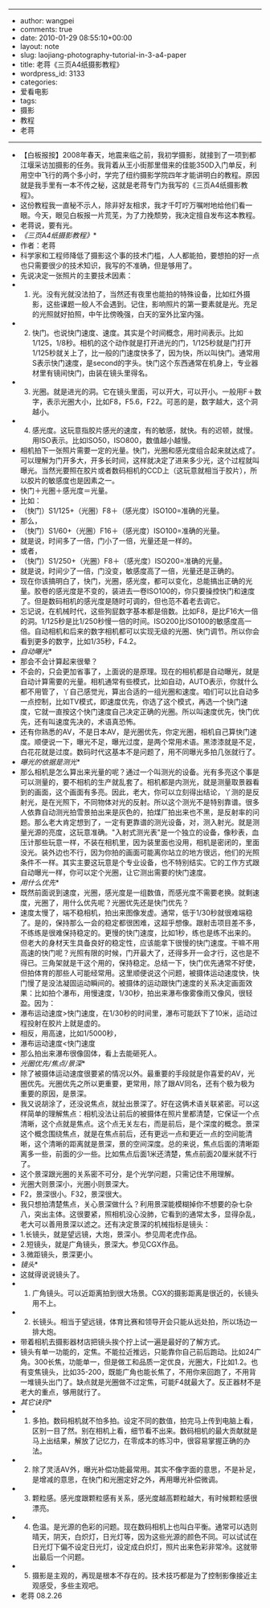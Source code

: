 - --
- author: wangpei
- comments: true
- date: 2010-01-29 08:55:10+00:00
- layout: note
- slug: laojiang-photography-tutorial-in-3-a4-paper
- title: 老蒋《三页A4纸摄影教程》
- wordpress_id: 3133
- categories:
- 爱看电影
- tags:
- 摄影
- 教程
- 老蒋
- --
- 【白板报按】2008年春天，地震来临之前，我初学摄影，就接到了一项到都江堰采访加摄影的任务。我背着从王小街那里借来的佳能350D入门单反，利用空中飞行的两个多小时，学完了纽约摄影学院四年才能讲明白的教程。原因就是我手里有一本不传之秘，这就是老蒋专门为我写的《三页A4纸摄影教程》。
- 这份教程我一直秘不示人，除非好友相求，我才千叮咛万嘱咐地给他们看一眼。今天，眼见白板报一片荒芜，为了力挽颓势，我决定擅自发布这本教程。
- 老蒋说，要有光。
- *《三页A4纸摄影教程》**
- 作者：老蒋 
- 科学家和工程师降低了摄影这个事的技术门槛，人人都能拍，要想拍的好一点也只需要很少的技术知识，我写的不准确，但是够用了。 
- 先说决定一张照片的主要技术因素：
- 1. 光。没有光就没法拍了，当然还有夜里也能拍的特殊设备，比如红外摄影，这些课题一般人不会遇到。记住，影响照片的第一要素就是光。充足的光照就好拍照，中午比傍晚强，白天的室外比室内强。
- 2. 快门。也说快门速度、速度。其实是个时间概念，用时间表示。比如1/125，1/8秒。相机的这个动作就是打开进光的门，1/125秒就是门打开1/125秒就关上了，比一般的门速度快多了，因为快，所以叫快门。通常用S表示快门速度，是second的字头。快门这个东西通常在机身上，专业器材里有镜间快门，由装在镜头里得名。
- 3. 光圈。就是进光的洞。它在镜头里面，可以开大，可以开小。一般用F＋数字，表示光圈大小，比如F8，F5.6，F22。可恶的是，数字越大，这个洞越小。
- 4. 感光度。这玩意指胶片感光的速度，有的敏感，就快。有的迟顿，就慢。用ISO表示。比如ISO50，ISO800，数值越小越慢。
- 相机拍下一张照片需要一定的光量。快门，光圈和感光度组合起来就达成了。可以理解为门开多大，开多长时间，这样就决定了进来多少光，这个过程就叫曝光。当然光要照在胶片或者数码相机的CCD上（这玩意就相当于胶片），所以胶片的敏感度也是因素之一。
- 快门＋光圈＋感光度＝光量。
- 比如：
- （快门）S1/125+（光圈）F8＋（感光度）ISO100=准确的光量。
- 那么，
- （快门）S1/60+（光圈）F16＋（感光度）ISO100=准确的光量。
- 就是说，时间多了一倍，门小了一倍，光量还是一样的。
- 或者，
- （快门）S1/250+（光圈）F8＋（感光度）ISO200=准确的光量。
- 就是说，时间少了一倍，门没变，敏感度高了一倍，光量还是正确的。
- 现在你该搞明白了，快门，光圈，感光度，都可以变化，总能搞出正确的光量。胶卷的感光度是不变的，装进去一卷ISO100的，你只要操控快门和速度了。但是数码相机的感光度是随时可调的，但也范不着老去调它。
- 忘记说，在机械时代，这些狗屁数字基本都是倍数。比如F8，是比F16大一倍的洞。1/125秒是比1/250秒慢一倍的时间。ISO200比ISO100的敏感度高一倍。自动相机和后来的数字相机都可以实现无级的光圈、快门调节。所以你会看到更多的数字，比如1/35秒，F4.2。
- *自动曝光**
- 那会不会计算起来很晕？
- 不会的，只会更加省事了，上面说的是原理。现在的相机都是自动曝光，就是自动计算需要的光量。相机通常有些模式，比如自动，AUTO表示，你就什么都不用管了，丫自己感觉光，算出合适的一组光圈和速度。咱们可以比自动多一点控制，比如TV模式，即速度优先，你选了这个模式，再选一个快门速度，它就一直按这个快门速度自己决定正确的光圈。所以叫速度优先，快门优先，还有叫速度先决的，术语真恐怖。
- 还有你熟悉的AV，不是日本AV，是光圈优先，你定光圈，相机自己算快门速度。顺便说一下，曝光不足，曝光过度，是两个常用术语。黑漆漆就是不足，白花花就是过度。数码时代这基本不是问题了，用不同曝光多拍几张就行了。
- *曝光的依据是测光**
- 那么相机是怎么算出来光量的呢？通过一个叫测光的设备。光有多亮这个事是可以测量的，要不相机的生产就乱套了。相机都是内测光，就是测量取景器看到的画面，这个画面有多亮。因此，老大，你可以立刻得出结论，丫测的是反射光，是在光照下，不同物体对光的反射。所以这个测光不是特别靠谱。很多人依靠自动测光拍雪景拍出来是灰色的，拍煤厂拍出来也不黑，是反射率的问题。那么老大肯定想到了，一定有更靠谱的测光设备，对，测入射光。就是测量光源的亮度，这玩意准确。"入射式测光表"是一个独立的设备，像秒表，血压计那些玩意一样，不装在相机里，因为装里面也没用，相机是密闭的，里面没光。装外边也不行，因为你拍的画面可能离你站立的地方很远，他们的光照条件不一样。其实主要这玩意是个专业设备，也不特别结实。它的工作方式跟自动曝光一样，你可以定个光圈，让它测出需要的快门速度。
- *用什么优先**
- 既然前面说到速度，光圈，感光度是一组数值，而感光度不需要老换。就剩速度，光圈了，用什么优先呢？光圈优先还是快门优先？
- 速度太慢了，端不稳相机，拍出来图像发虚。通常，低于1/30秒就很难端稳了。是的，保持那么一会的稳定都很困难，这超乎想像。跟射击项目差不多，不练练是很难保持稳定的。更慢的快门速度，比如1秒，练也是练不出来的。但老大的身材天生具备良好的稳定性，应该能拿下很慢的快门速度。干嘛不用高速的快门呢？光照有限的时候，门开最大了，还得多开一会才行，这也是不得已。三角架就是干这个用的，保持稳定。总结一下，快门优先通常不好使，但拍体育的那些人可能经常用。这里顺便说这个问题，被摄体运动速度快，快门慢了是没法凝固运动瞬间的。被摄体的运动跟快门速度的关系决定画面效果：比如拍个瀑布，用慢速度，1/30秒，拍出来瀑布像雾像雨又像风，很轻盈。因为：
- 瀑布运动速度>快门速度，在1/30秒的时间里，瀑布可能跃下了10米，运动过程投射在胶片上就是虚的。
- 相反，用高速，比如1/5000秒，
- 瀑布运动速度<快门速度
- 那么拍出来瀑布很像固体，看上去能砸死人。
- *光圈优先/焦点/景深**
- 除了被摄体运动速度很要紧的情况以外。最重要的手段就是你喜爱的AV，光圈优先。光圈优先之所以更重要，更常用，除了跟AV同名，还有个极为极为重要的原因，是景深。
- 我又说胡涂了，还没说焦点，就扯出景深了。好在这俩术语关联紧密。可以这样简单的理解焦点：相机没法让前后的被摄体在照片里都清楚，它保证一个点清晰，这个点就是焦点。这个点无关左右，而是前后，是个深度的概念。景深这个概念围绕焦点，就是在焦点前后，还有更远一点和更近一点的空间能清晰，这个清晰的距离就是景深，景的空间深度。总的来说，焦点后面的清晰距离多一些，前面的少一些。比如焦点后面1米还清楚，焦点前面20厘米就不行了。
- 这个景深跟光圈的关系密不可分，是个光学问题，只需记住不用理解。
- 光圈大则景深小，光圈小则景深大。
- F2，景深很小。F32，景深很大。
- 我只想拍清楚焦点，关心景深做什么？利用景深能模糊掉你不想要的杂七杂八，突出主体。这很要紧，照相机没心没肺，它看到的通常太多，显得杂乱，老大可以善用景深以滤之。还有决定景深的机械指标是镜头：
- 1.长镜头，就是望远镜，大炮，景深小。参见周老虎作品。
- 2.短镜头，就是广角镜头，景深大。参见CGX作品。
- 3.微距镜头，景深更小。
- *镜头**
- 这就得说说镜头了。
- 1. 广角镜头。可以近距离拍到很大场景。CGX的摄影距离是很近的，长镜头用不上。
- 2. 长镜头。相当于望远镜，体育比赛和领导开会只能从远处拍，所以场边一排大炮。
- 带着相机去摄影器材店把镜头挨个拧上试一遍是最好的了解方式。
- 镜头有单一功能的，定焦。不能拉近推远，只能靠你自己前后跑动。比如24广角。300长焦，功能单一，但是做工和品质一定优良，光圈大，F比如1.2。也有变焦镜头，比如35-200，既能广角也能长焦了，不用你来回跑了，不用背一堆镜头出门了。缺点就是光圈做不过定焦，可能F4就最大了。反正器材不是老大的重点，够用就行了。
- *其它诀窍**
- 1. 多拍。数码相机就不怕多拍。设定不同的数值，拍完马上传到电脑上看，区别一目了然。别在相机上看，细节看不出来。数码相机的最大贡献就是马上出结果，解放了记忆力，在零成本的练习中，很容易掌握正确的办法。
- 2.  除了灵活AV外，曝光补偿功能最常用。其实不像字面的意思，不是补足，是增减的意思，在快门和光圈定好之外，再用曝光补偿微调。
- 3. 颗粒感。感光度跟颗粒感有关系，感光度越高颗粒越大，有时候颗粒感很漂亮。
- 4. 色温。是光源的色彩的问题。现在数码相机上也叫白平衡。通常可以选则晴天，阴天，白炽灯，日光灯等，因为这些光源的颜色不同。可以试试在日光灯下偏不设定日光灯，设定成白炽灯，照片出来色彩非常冷。这就带出最后一个问题。
- 5. 摄影是主观的，再现是根本不存在的。技术技巧都是为了控制影像接近主观感受，多些主观吧。
- 老蒋 08.2.26
